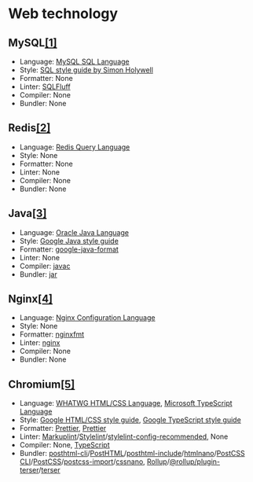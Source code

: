 # Web technology

## MySQL[[1]](https://www.mysql.com)

- Language: [MySQL SQL Language](https://dev.mysql.com/doc/refman/8.4/en/glossary.html#glos_sql)
- Style: [SQL style guide by Simon Holywell](https://www.sqlstyle.guide)
- Formatter: None
- Linter: [SQLFluff](https://sqlfluff.com)
- Compiler: None
- Bundler: None

## Redis[[2]](https://redis.io/)

- Language: [Redis Query Language](https://redis.io/docs/latest/commands)
- Style: None
- Formatter: None
- Linter: None
- Compiler: None
- Bundler: None

## Java[[3]](https://www.oracle.com/java)

- Language: [Oracle Java Language](https://docs.oracle.com/en/java/javase)
- Style: [Google Java style guide](https://google.github.io/styleguide/javaguide.html)
- Formatter: [google-java-format](https://github.com/google/google-java-format)
- Linter: None
- Compiler: [javac](https://docs.oracle.com/en/java/javase/21/docs/specs/man/javac.html)
- Bundler: [jar](https://docs.oracle.com/en/java/javase/21/docs/specs/man/jar.html)

## Nginx[[4]](https://www.f5.com/products/nginx)

- Language: [Nginx Configuration Language](https://nginx.org/en/docs)
- Style: None
- Formatter: [nginxfmt](https://github.com/slomkowski/nginx-config-formatter)
- Linter: [nginx](https://nginx.org/en/docs/switches.html)
- Compiler: None
- Bundler: None

## Chromium[[5]](https://www.chromium.org/Home)

- Language: [WHATWG HTML/CSS Language](https://spec.whatwg.org), [Microsoft TypeScript Language](https://www.typescriptlang.org)
- Style: [Google HTML/CSS style guide](https://google.github.io/styleguide/htmlcssguide.html), [Google TypeScript style guide](https://google.github.io/styleguide/tsguide.html)
- Formatter: [Prettier](https://prettier.io), [Prettier](https://prettier.io)
- Linter: [Markuplint](https://markuplint.dev)/[Stylelint](https://stylelint.io)/[stylelint-config-recommended](https://github.com/stylelint/stylelint-config-recommended), None
- Compiler: None, [TypeScript](https://www.typescriptlang.org)
- Bundler: [posthtml-cli](https://github.com/posthtml/posthtml-cli)/[PostHTML](https://posthtml.org)/[posthtml-include](https://github.com/posthtml/posthtml-include)/[htmlnano](https://htmlnano.netlify.app)/[PostCSS CLI](https://github.com/postcss/postcss-cli)/[PostCSS](https://postcss.org)/[postcss-import](https://github.com/postcss/postcss-import)/[cssnano](https://cssnano.github.io/cssnano), [Rollup](https://rollupjs.org)/[@rollup/plugin-terser](https://github.com/rollup/plugins/tree/master/packages/terser)/[terser](https://terser.org)
